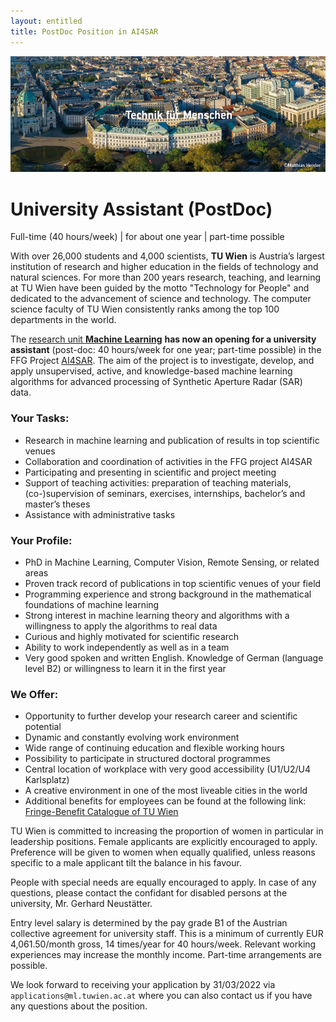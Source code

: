 ```yaml
---
layout: entitled
title: PostDoc Position in AI4SAR
---
```


![TU_Hauptgebaeude](../TU_Hauptgebaeude_neu.jpg)

# University Assistant (PostDoc)

Full-time (40 hours/week) | for about one year | part-time possible

With over 26,000 students and 4,000 scientists, **TU Wien** is Austria’s largest institution of research and higher education in the fields of technology and natural sciences. For more than 200 years research, teaching, and learning at TU Wien have been guided by the motto "Technology for People" and dedicated to the advancement of science and technology. The computer science faculty of TU Wien consistently ranks among the top 100 departments in the world. 

The [research unit **Ma﻿chine Learning**](https://www.ml.tuwien.ac.at/) **has now an opening for a university assistant** (post-doc: 40 hours/week for one year; part-time possible) in the FFG Project [AI4SAR](https://projekte.ffg.at/projekt/4052506). The aim of the project is to investigate, develop, and apply unsupervised, active, and knowledge-based machine learning algorithms for advanced processing of Synthetic Aperture Radar (SAR) data. 
### Your Tasks: 

- Research in machine learning and publication of results in top scientific venues 
- Collaboration and coordination of activities in the FFG project AI4SAR 
- Participating and presenting in scientific and project meeting 
- Support of teaching activities: preparation of teaching materials, (co-)supervision of seminars, exercises, internships, bachelor’s and master’s theses 
- Assistance with administrative tasks 

### Your Profile: 

- PhD in Machine Learning, Computer Vision, Remote Sensing, or related areas 
- Proven track record of publications in top scientific venues of your field 
- Programming experience and strong background in the mathematical foundations of machine learning 
- Strong interest in machine learning theory and algorithms with a willingness to apply the algorithms to real data 
- Curious and highly motivated for scientific research 
- Ability to work independently as well as in a team 
- Very good spoken and written English. Knowledge of German (language level B2) or willingness to learn it in the first year 

### We Offer: 

- Opportunity to further develop your research career and scientific potential 
- Dynamic and constantly evolving work environment 
- Wide range of continuing education and flexible working hours 
- Possibility to participate in structured doctoral programmes 
- Central location of workplace with very good accessibility (U1/U2/U4 Karlsplatz) 
- A creative environment in one of the most liveable cities in the world 
- Additional benefits for employees can be found at the following link: [Fringe-Benefit Catalogue of TU Wien](https://url.tuwien.at/cfjyv)
 

 

TU Wien is committed to increasing the proportion of women in particular in leadership positions. Female applicants are explicitly encouraged to apply. Preference will be given to women when equally qualified, unless reasons specific to a male applicant tilt the balance in his favour.  

People with special needs are equally encouraged to apply. In case of any questions, please contact the confidant for disabled persons at the university, Mr. Gerhard Neustätter.  

Entry level salary is determined by the pay grade B1 of the Austrian collective agreement for university staff. This is a minimum of currently EUR 4,061.50/month gross, 14 times/year for 40 hours/week. Relevant working experiences may increase the monthly income. Part-time arrangements are possible. 

We look forward to receiving your application by 31/03/2022 via `applications@ml.tuwien.ac.at` where you can also contact us if you have any questions about the position. 

